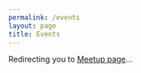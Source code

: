 ```yaml
---
permalink: /events
layout: page
title: Events
---
```


<script type="text/javascript">
  window.location.href = "https://www.meetup.com/azure-and-friends/members/";
</script>

Redirecting you to [Meetup page]([https://example.com](https://www.meetup.com/azure-and-friends/members/))...
